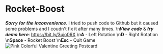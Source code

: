 # Rocket-Boost
𝑺𝒐𝒓𝒓𝒚 𝒇𝒐𝒓 𝒕𝒉𝒆 𝒊𝒏𝒄𝒐𝒏𝒗𝒆𝒏𝒊𝒆𝒏𝒄𝒆. I tried to push code to Github but it caused some problems and I coudn't fix it after many times.
\n𝑽𝒊𝒆𝒘 𝒄𝒐𝒅𝒆 & 𝒕𝒓𝒚 𝒅𝒆𝒎𝒐 𝒉𝒆𝒓𝒆: https://bit.ly/3ujo06X
\n𝐀 - Left Rotation
\n𝐃 - Right Rotation
\n𝐒𝐩𝐚𝐜𝐞 - Rocket Boost
\n𝐄𝐬𝐜 - Quit Game
![Pink Colorful Valentine Greeting Postcard](https://user-images.githubusercontent.com/97457787/152299255-b1e9414f-959b-4e32-a598-d68f7e78d59b.png)

